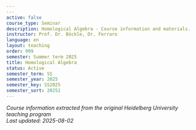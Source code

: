 ```yaml
---
---
active: false
course_type: Seminar
description: Homological Algebra - Course information and materials.
instructor: Prof. Dr. Böckle, Dr. Ferraro
language: en
layout: teaching
order: 999
semester: Summer term 2025
title: Homological Algebra
status: Active
semester_term: SS
semester_year: 2025
semester_key: SS2025
semester_sort: 20251
---
```



*Course information extracted from the original Heidelberg University teaching program*  
*Last updated: 2025-08-02*
